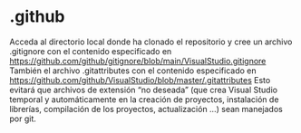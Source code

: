 # .github
Acceda al directorio local donde ha clonado el repositorio y cree un archivo  .gitignore  con el contenido especificado en  
https://github.com/github/gitignore/blob/main/VisualStudio.gitignore
También el archivo  .gitattributes  con el contenido especificado en 
https://github.com/github/VisualStudio/blob/master/.gitattributes
Esto evitará que archivos de extensión “no deseada” (que crea Visual Studio temporal y automáticamente en la creación de proyectos, instalación de librerías, compilación de los proyectos, actualización …) sean manejados por git.
